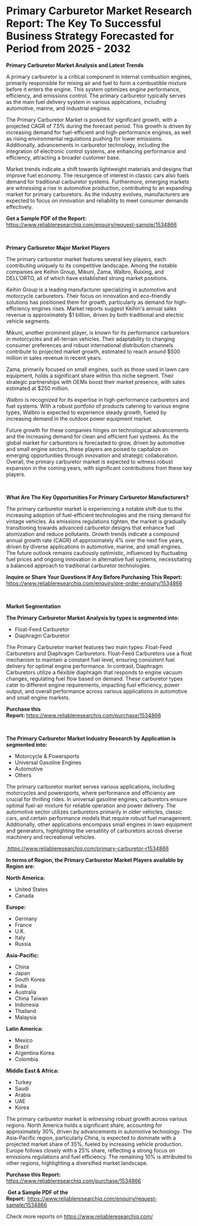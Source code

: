 <p><h1>Primary Carburetor Market Research Report: The Key To Successful Business Strategy Forecasted for Period from 2025 - 2032</h1></p><p><strong>Primary Carburetor Market Analysis and Latest Trends</strong></p>
<p><p>A primary carburetor is a critical component in internal combustion engines, primarily responsible for mixing air and fuel to form a combustible mixture before it enters the engine. This system optimizes engine performance, efficiency, and emissions control. The primary carburetor typically serves as the main fuel delivery system in various applications, including automotive, marine, and industrial engines.</p><p>The Primary Carburetor Market is poised for significant growth, with a projected CAGR of 7.5% during the forecast period. This growth is driven by increasing demand for fuel-efficient and high-performance engines, as well as rising environmental regulations pushing for lower emissions. Additionally, advancements in carburetor technology, including the integration of electronic control systems, are enhancing performance and efficiency, attracting a broader customer base. </p><p>Market trends indicate a shift towards lightweight materials and designs that improve fuel economy. The resurgence of interest in classic cars also fuels demand for traditional carburetor systems. Furthermore, emerging markets are witnessing a rise in automotive production, contributing to an expanding market for primary carburetors. As the industry evolves, manufacturers are expected to focus on innovation and reliability to meet consumer demands effectively.</p></p>
<p><strong>Get a Sample PDF of the Report:&nbsp;</strong> <a href="https://www.reliableresearchiq.com/enquiry/request-sample/1534866?utm_campaign=1834&utm_medium=2&utm_source=Github&utm_content=ia&utm_term=27022025&utm_id=primary-carburetor">https://www.reliableresearchiq.com/enquiry/request-sample/1534866</a></p>
<p>&nbsp;</p>
<p><strong>Primary Carburetor Major Market Players</strong></p>
<p><p>The primary carburetor market features several key players, each contributing uniquely to its competitive landscape. Among the notable companies are Keihin Group, Mikuni, Zama, Walbro, Ruixing, and DELL’ORTO, all of which have established strong market positions.</p><p>Keihin Group is a leading manufacturer specializing in automotive and motorcycle carburetors. Their focus on innovation and eco-friendly solutions has positioned them for growth, particularly as demand for high-efficiency engines rises. Market reports suggest Keihin's annual sales revenue is approximately $1 billion, driven by both traditional and electric vehicle segments.</p><p>Mikuni, another prominent player, is known for its performance carburetors in motorcycles and all-terrain vehicles. Their adaptability to changing consumer preferences and robust international distribution channels contribute to projected market growth, estimated to reach around $500 million in sales revenue in recent years.</p><p>Zama, primarily focused on small engines, such as those used in lawn care equipment, holds a significant share within this niche segment. Their strategic partnerships with OEMs boost their market presence, with sales estimated at $250 million. </p><p>Walbro is recognized for its expertise in high-performance carburetors and fuel systems. With a robust portfolio of products catering to various engine types, Walbro is expected to experience steady growth, fueled by increasing demand in the outdoor power equipment market.</p><p>Future growth for these companies hinges on technological advancements and the increasing demand for clean and efficient fuel systems. As the global market for carburetors is forecasted to grow, driven by automotive and small engine sectors, these players are poised to capitalize on emerging opportunities through innovation and strategic collaboration. Overall, the primary carburetor market is expected to witness robust expansion in the coming years, with significant contributions from these key players.</p></p>
<p>&nbsp;</p>
<p><strong>What Are The Key Opportunities For Primary Carburetor Manufacturers?</strong></p>
<p><p>The primary carburetor market is experiencing a notable shift due to the increasing adoption of fuel-efficient technologies and the rising demand for vintage vehicles. As emissions regulations tighten, the market is gradually transitioning towards advanced carburetor designs that enhance fuel atomization and reduce pollutants. Growth trends indicate a compound annual growth rate (CAGR) of approximately 4% over the next five years, driven by diverse applications in automotive, marine, and small engines. The future outlook remains cautiously optimistic, influenced by fluctuating fuel prices and ongoing innovation in alternative fuel systems, necessitating a balanced approach to traditional carburetor technologies.</p></p>
<p><strong>Inquire or Share Your Questions If Any Before Purchasing This Report:</strong> <a href="https://www.reliableresearchiq.com/enquiry/pre-order-enquiry/1534866?utm_campaign=1834&utm_medium=2&utm_source=Github&utm_content=ia&utm_term=27022025&utm_id=primary-carburetor">https://www.reliableresearchiq.com/enquiry/pre-order-enquiry/1534866</a></p>
<p>&nbsp;</p>
<p><strong>Market Segmentation</strong></p>
<p><strong>The Primary Carburetor Market Analysis by types is segmented into:</strong></p>
<p><ul><li>Float-Feed Carburetor</li><li>Diaphragm Carburetor</li></ul></p>
<p><p>The Primary Carburetor market features two main types: Float-Feed Carburetors and Diaphragm Carburetors. Float-Feed Carburetors use a float mechanism to maintain a constant fuel level, ensuring consistent fuel delivery for optimal engine performance. In contrast, Diaphragm Carburetors utilize a flexible diaphragm that responds to engine vacuum changes, regulating fuel flow based on demand. These carburetor types cater to different engine requirements, impacting fuel efficiency, power output, and overall performance across various applications in automotive and small engine markets.</p></p>
<p><strong>Purchase this Report:&nbsp;</strong><a href="https://www.reliableresearchiq.com/purchase/1534866?utm_campaign=1834&utm_medium=2&utm_source=Github&utm_content=ia&utm_term=27022025&utm_id=primary-carburetor">https://www.reliableresearchiq.com/purchase/1534866</a></p>
<p>&nbsp;</p>
<p><strong>The Primary Carburetor Market Industry Research by Application is segmented into:</strong></p>
<p><ul><li>Motorcycle & Powersports</li><li>Universal Gasoline Engines</li><li>Automotive</li><li>Others</li></ul></p>
<p><p>The primary carburetor market serves various applications, including motorcycles and powersports, where performance and efficiency are crucial for thrilling rides. In universal gasoline engines, carburetors ensure optimal fuel-air mixture for reliable operation and power delivery. The automotive sector utilizes carburetors primarily in older vehicles, classic cars, and certain performance models that require robust fuel management. Additionally, other applications encompass small engines in lawn equipment and generators, highlighting the versatility of carburetors across diverse machinery and recreational vehicles.</p></p>
<p><a href="https://www.reliableresearchiq.com/primary-carburetor-r1534866?utm_campaign=1834&utm_medium=2&utm_source=Github&utm_content=ia&utm_term=27022025&utm_id=primary-carburetor">&nbsp;https://www.reliableresearchiq.com/primary-carburetor-r1534866</a></p>
<p><strong>In terms of Region, the Primary Carburetor Market Players available by Region are:</strong></p>
<p>
    <p> <strong> North America: </strong>
        <ul>
            <li>United States</li>
            <li>Canada</li>
        </ul>
        </p> 
    <p> <strong> Europe: </strong>
        <ul>
            <li>Germany</li>
            <li>France</li>
            <li>U.K.</li>
            <li>Italy</li>
            <li>Russia</li>
        </ul>
        </p> 
    <p> <strong> Asia-Pacific: </strong>
        <ul>
            <li>China</li>
            <li>Japan</li>
            <li>South Korea</li>
            <li>India</li>
            <li>Australia</li>
            <li>China Taiwan</li>
            <li>Indonesia</li>
            <li>Thailand</li>
            <li>Malaysia</li>
        </ul>
        </p> 
    <p> <strong> Latin America: </strong>
        <ul>
            <li>Mexico</li>
            <li>Brazil</li>
            <li>Argentina Korea</li>
            <li>Colombia</li>
        </ul>
        </p> 
    <p> <strong> Middle East & Africa: </strong>
        <ul>
            <li>Turkey</li>
            <li>Saudi</li>
            <li>Arabia</li>
            <li>UAE</li>
            <li>Korea</li>
        </ul>
    </p>
    </p>
<p><p>The primary carburetor market is witnessing robust growth across various regions. North America holds a significant share, accounting for approximately 30%, driven by advancements in automotive technology. The Asia-Pacific region, particularly China, is expected to dominate with a projected market share of 35%, fueled by increasing vehicle production. Europe follows closely with a 25% share, reflecting a strong focus on emissions regulations and fuel efficiency. The remaining 10% is attributed to other regions, highlighting a diversified market landscape.</p></p>
<p><strong>Purchase this Report: </strong><a href="https://www.reliableresearchiq.com/purchase/1534866?utm_campaign=1834&utm_medium=2&utm_source=Github&utm_content=ia&utm_term=27022025&utm_id=primary-carburetor">https://www.reliableresearchiq.com/purchase/1534866</a></p>
<p>&nbsp;<strong>Get a Sample PDF of the Report:&nbsp;&nbsp;</strong><a href="https://www.reliableresearchiq.com/enquiry/request-sample/1534866?utm_campaign=1834&utm_medium=2&utm_source=Github&utm_content=ia&utm_term=27022025&utm_id=primary-carburetor">https://www.reliableresearchiq.com/enquiry/request-sample/1534866</a></p>
<p><strong></strong></p>
<p>Check more reports on <a href="https://www.reliableresearchiq.com/?utm_campaign=1834&utm_medium=2&utm_source=Github&utm_content=ia&utm_term=27022025&utm_id=primary-carburetor">https://www.reliableresearchiq.com/</a></p>